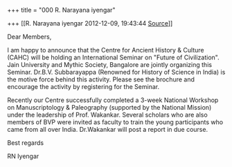 +++
title = "000 R. Narayana iyengar"

+++
[[R. Narayana iyengar	2012-12-09, 19:43:44 [Source](https://groups.google.com/g/bvparishat/c/LuXKKvmycIw)]]



Dear Members,

  

I am happy to announce that the Centre for Ancient History & Culture (CAHC) will be holding an International Seminar on "Future of Civilization". Jain University and Mythic Society, Bangalore are jointly organizing this Seminar. Dr.B.V. Subbarayappa (Renowned for History of Science in India) is the motive force behind this activity. Please see the brochure and encourage the activity by registering for the Seminar.

  

Recently our Centre successfully completed a 3-week National Workshop on Manuscriptology & Paleography (supported by the National Mission) under the leadership of Prof. Wakankar. Several scholars who are also members of BVP were invited as faculty to train the young participants who came from all over India. Dr.Wakankar will post a report in due course.

  

Best regards

  

RN Iyengar

